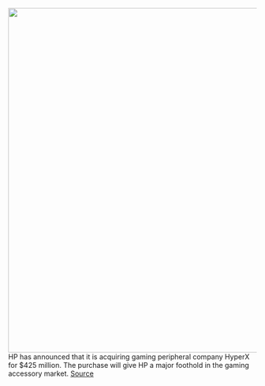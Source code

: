 <img src='https://cdn.vox-cdn.com/thumbor/kV8usebXzlUYxJRsqoTul8rIZZI=/0x0:2040x1360/1200x800/filters:focal(857x517:1183x843)/cdn.vox-cdn.com/uploads/chorus_image/image/68866994/cfaulkner_201016_4245_0002.0.0.jpg' width='700px' /><br/>
HP has announced that it is acquiring gaming peripheral company HyperX for $425 million. The purchase will give HP a major foothold in the gaming accessory market.
<a href='https://www.theverge.com/2021/2/24/22298904/hp-acquires-hyperx-kingston-announcement'> Source <a/>